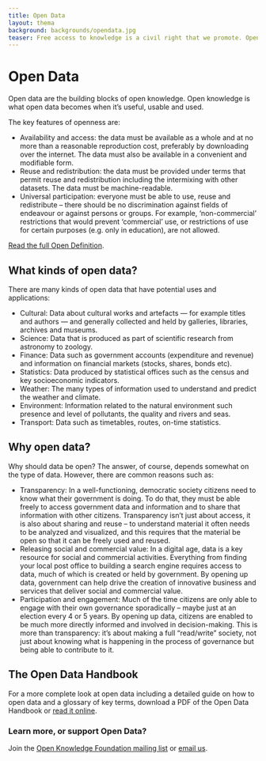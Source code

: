```yaml
---
title: Open Data
layout: thema
background: backgrounds/opendata.jpg
teaser: Free access to knowledge is a civil right that we promote. Open data must be freely usable, re-used, and distributed by anyone. Personal data is exempt from this rule. 
---
```

# Open Data

Open data are the building blocks of open knowledge. Open knowledge is what open data becomes when it’s useful, usable and used.

The key features of openness are:

* Availability and access: the data must be available as a whole and at no more than a reasonable reproduction cost, preferably by downloading over the internet. The data must also be available in a convenient and modifiable form.
* Reuse and redistribution: the data must be provided under terms that permit reuse and redistribution including the intermixing with other datasets. The data must be machine-readable.
* Universal participation: everyone must be able to use, reuse and redistribute – there should be no discrimination against fields of endeavour or against persons or groups. For example, ‘non-commercial’ restrictions that would prevent ‘commercial’ use, or restrictions of use for certain purposes (e.g. only in education), are not allowed.

[Read the full Open Definition](http://opendefinition.org/okd/english/).

## What kinds of open data?

There are many kinds of open data that have potential uses and applications:

* Cultural: Data about cultural works and artefacts — for example titles and authors — and generally collected and held by galleries, libraries, archives and museums.
* Science: Data that is produced as part of scientific research from astronomy to zoology.
* Finance: Data such as government accounts (expenditure and revenue) and information on financial markets (stocks, shares, bonds etc).
* Statistics: Data produced by statistical offices such as the census and key socioeconomic indicators.
* Weather: The many types of information used to understand and predict the weather and climate.
* Environment: Information related to the natural environment such presence and level of pollutants, the quality and rivers and seas.
* Transport: Data such as timetables, routes, on-time statistics.

## Why open data?

Why should data be open? The answer, of course, depends somewhat on the type of data. However, there are common reasons such as:

* Transparency: In a well-functioning, democratic society citizens need to know what their government is doing. To do that, they must be able freely to access government data and information and to share that information with other citizens. Transparency isn’t just about access, it is also about sharing and reuse – to understand material it often needs to be analyzed and visualized, and this requires that the material be open so that it can be freely used and reused.
* Releasing social and commercial value: In a digital age, data is a key resource for social and commercial activities. Everything from finding your local post office to building a search engine requires access to data, much of which is created or held by government. By opening up data, government can help drive the creation of innovative business and services that deliver social and commercial value.
* Participation and engagement: Much of the time citizens are only able to engage with their own governance sporadically – maybe just at an election every 4 or 5 years. By opening up data, citizens are enabled to be much more directly informed and involved in decision-making. This is more than transparency: it’s about making a full “read/write” society, not just about knowing what is happening in the process of governance but being able to contribute to it.

## The Open Data Handbook

For a more complete look at open data including a detailed guide on how to open data and a glossary of key terms, download a PDF of the Open Data Handbook or [read it online](http://opendatahandbook.org/de/how-to-open-up-data/index.html).

### Learn more, or support Open Data? 

Join the [Open Knowledge Foundation mailing list](https://lists.okfn.org/mailman/listinfo/okfn-de) or [email us](mailto:info@okfn.de).
